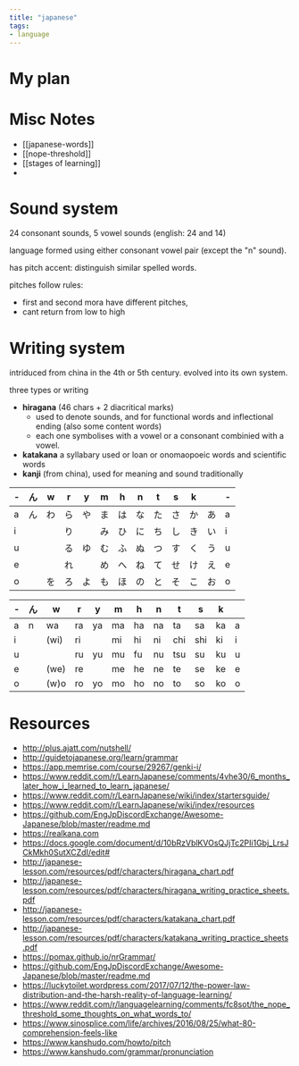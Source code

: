 ```yaml
---
title: "japanese"
tags: 
- language
---
```


# My plan


# Misc Notes
- [[japanese-words]]
- [[nope-threshold]]
- [[stages of learning]]
- 

# Sound system
24 consonant sounds, 5 vowel sounds (english: 24 and 14)

language formed using either consonant vowel pair (except the "n" sound).

has pitch accent: distinguish similar spelled words. 

pitches follow rules:
- first and second mora have different pitches,
- cant return from low to high

# Writing system
intriduced from china in the 4th or 5th century. evolved into its own system. 

three types or writing
- **hiragana** (46 chars + 2 diacritical marks)
	- used to denote sounds, and for functional words and inflectional ending (also some content words)
	- each one symbolises with a vowel or a consonant combinied with a vowel.
- **katakana** a syllabary used or loan or onomaopoeic words and scientific words
- **kanji** (from china), used for meaning and sound traditionally

| - | ん | w | r | y | m | h | n | t | s | k |   | - |
|---|---|---|---|---|---|---|---|---|---|---|---|---|
| a | ん | わ | ら | や | ま | は | な | た | さ | か | あ | a |
| i |   |   | り |   | み | ひ | に | ち | し | き | い | i |
| u |   |   | る | ゆ | む | ふ | ぬ | つ | す | く | う | u |
| e |   |   | れ |   | め | へ | ね | て | せ | け | え | e |
| o |   | を | ろ | よ | も | ほ | の | と | そ | こ | お | o |

| - | ん | w | r | y | m | h | n | t | s | k | |
|---|---|---|---|---|---|---|---|---|---|---|---|
| a | n    | wa | ra | ya | ma | ha  | na  | ta  | sa | ka | a |
| i | | (wi) | ri |    | mi | hi | ni  | chi | shi | ki | i  |
| u | | |ru   | yu | mu | fu | nu | tsu | su  | ku  | u  |
| e | |(we) | re |    | me | he | ne  | te  | se  | ke | e  |
| o | |(w)o | ro | yo | mo | ho | no  | to  | so  | ko | o  |

# Resources

- http://plus.ajatt.com/nutshell/
- http://guidetojapanese.org/learn/grammar
- https://app.memrise.com/course/29267/genki-i/
- https://www.reddit.com/r/LearnJapanese/comments/4vhe30/6_months_later_how_i_learned_to_learn_japanese/
- https://www.reddit.com/r/LearnJapanese/wiki/index/startersguide/
- https://www.reddit.com/r/LearnJapanese/wiki/index/resources
- https://github.com/EngJpDiscordExchange/Awesome-Japanese/blob/master/readme.md
- https://realkana.com
- https://docs.google.com/document/d/10bRzVblKVOsQJjTc2PIi1Gbj_LrsJCkMkh0SutXCZdI/edit#
- http://japanese-lesson.com/resources/pdf/characters/hiragana_chart.pdf
- http://japanese-lesson.com/resources/pdf/characters/hiragana_writing_practice_sheets.pdf
- http://japanese-lesson.com/resources/pdf/characters/katakana_chart.pdf
- http://japanese-lesson.com/resources/pdf/characters/katakana_writing_practice_sheets.pdf
- https://pomax.github.io/nrGrammar/
- https://github.com/EngJpDiscordExchange/Awesome-Japanese/blob/master/readme.md
- https://luckytoilet.wordpress.com/2017/07/12/the-power-law-distribution-and-the-harsh-reality-of-language-learning/
- https://www.reddit.com/r/languagelearning/comments/fc8sot/the_nope_threshold_some_thoughts_on_what_words_to/
- https://www.sinosplice.com/life/archives/2016/08/25/what-80-comprehension-feels-like
- https://www.kanshudo.com/howto/pitch
- https://www.kanshudo.com/grammar/pronunciation